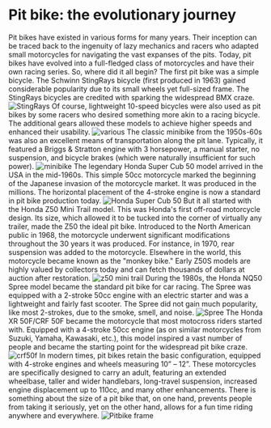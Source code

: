 # Pit bike: the evolutionary journey

Pit bikes have existed in various forms for many years. Their inception can be traced back to the ingenuity of lazy mechanics and racers who adapted small motorcycles for navigating the vast expanses of the pits. Today, pit bikes have evolved into a full-fledged class of motorcycles and have their own racing series. So, where did it all begin? The first pit bike was a simple bicycle. The Schwinn StingRays bicycle (first produced in 1963) gained considerable popularity due to its small wheels yet full-sized frame. The StingRays bicycles are credited with sparking the widespread BMX craze. ![StingRays](http://mypitbike.ru/uploads/images/00/00/04/2011/12/29/3e3761.jpg "StingRays") Of course, lightweight 10-speed bicycles were also used as pit bikes by some racers who desired something more akin to a racing bicycle. The additional gears allowed these models to achieve higher speeds and enhanced their usability. ![various](http://mypitbike.ru/uploads/images/00/00/04/2011/12/29/b0b5cf.jpg "various") The classic minibike from the 1950s-60s was also an excellent means of transportation along the pit lane. Typically, it featured a Briggs &amp; Stratton engine with 3 horsepower, a manual starter, no suspension, and bicycle brakes (which were naturally insufficient for such power). ![minibike](http://mypitbike.ru/uploads/images/00/00/04/2011/12/29/e7f816.jpg "minibike") The legendary Honda Super Cub 50 model arrived in the USA in the mid-1960s. This simple 50cc motorcycle marked the beginning of the Japanese invasion of the motorcycle market. It was produced in the millions. The horizontal placement of the 4-stroke engine is now a standard in pit bike production today. ![Honda Super Cub 50](http://mypitbike.ru/uploads/images/00/00/04/2011/12/29/02c8c4.jpg "Honda Super Cub 50") But it all started with the Honda Z50 Mini Trail model. This was Honda's first off-road motorcycle design. Its size, which allowed it to be tucked into the corner of virtually any trailer, made the Z50 the ideal pit bike. Introduced to the North American public in 1968, the motorcycle underwent significant modifications throughout the 30 years it was produced. For instance, in 1970, rear suspension was added to the motorcycle. Elsewhere in the world, this motorcycle became known as the "monkey bike." Early Z50S models are highly valued by collectors today and can fetch thousands of dollars at auction after restoration. ![z50 mini trail](http://mypitbike.ru/uploads/images/00/00/04/2011/12/29/74c2a7.jpg "z50 mini trail") During the 1980s, the Honda NQ50 Spree model became the standard pit bike for car racing. The Spree was equipped with a 2-stroke 50cc engine with an electric starter and was a lightweight and fairly fast scooter. The Spree did not gain much popularity, like most 2-strokes, due to the smoke, smell, and noise. ![Spree](http://mypitbike.ru/uploads/images/00/00/04/2011/12/29/db0f92.jpg "Spree") The Honda XR 50F/CRF 50F became the motorcycle that most motocross riders started with. Equipped with a 4-stroke 50cc engine (as on similar motorcycles from Suzuki, Yamaha, Kawasaki, etc.), this model inspired a vast number of people and became the starting point for the widespread pit bike craze. ![crf50f](http://mypitbike.ru/uploads/images/00/00/04/2011/12/29/c2fa4f.jpg "crf50f") In modern times, pit bikes retain the basic configuration, equipped with 4-stroke engines and wheels measuring 10” – 12”. These motorcycles are specifically designed to carry an adult, featuring an extended wheelbase, taller and wider handlebars, long-travel suspension, increased engine displacement up to 110cc, and many other enhancements. There is something about the size of a pit bike that, on one hand, prevents people from taking it seriously, yet on the other hand, allows for a fun time riding anywhere and everywhere. ![Pitbike frame](http://mypitbike.ru/uploads/images/00/00/04/2011/12/29/b0a6ea.jpg "Pitbike frame")